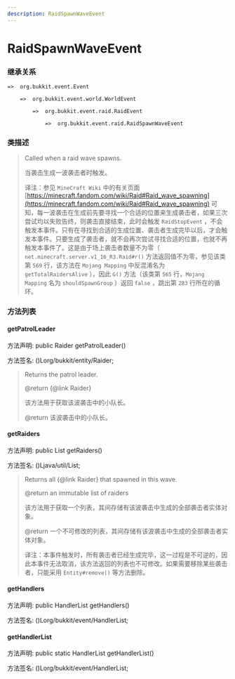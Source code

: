 ```yaml
---
description: RaidSpawnWaveEvent
---
```


# RaidSpawnWaveEvent

### 继承关系

    =>  org.bukkit.event.Event

        =>  org.bukkit.event.world.WorldEvent

            =>  org.bukkit.event.raid.RaidEvent

                =>  org.bukkit.event.raid.RaidSpawnWaveEvent

### 类描述

> Called when a raid wave spawns.
>
>
> 
> 当袭击生成一波袭击者时触发。
>
>
> 
> 译注：参见 `MineCraft Wiki` 中的有关页面 [https://minecraft.fandom.com/wiki/Raid#Raid_wave_spawning](https://minecraft.fandom.com/wiki/Raid#Raid_wave_spawning) 可知，每一波袭击在生成前先要寻找一个合适的位置来生成袭击者，如果三次尝试均以失败告终，则袭击直接结束，此时会触发 `RaidStopEvent` ，不会触发本事件。只有在寻找到合适的生成位置、袭击者生成完毕以后，才会触发本事件。只要生成了袭击者，就不会再次尝试寻找合适的位置，也就不再触发本事件了。这是由于场上袭击者数量不为零（ `net.minecraft.server.v1_16_R3.Raid#r()` 方法返回值不为零，参见该类第 `569` 行，该方法在 `Mojang Mapping` 中反混淆名为 `getTotalRaidersAlive` ），因此 `G()` 方法（该类第 `565` 行，`Mojang Mapping` 名为 `shouldSpawnGroup` ）返回 `false` ，跳出第 `283` 行所在的循环。

### 方法列表

#### getPatrolLeader

方法声明: public Raider getPatrolLeader()

方法签名: ()Lorg/bukkit/entity/Raider;

> Returns the patrol leader.
>
> @return {@link Raider}
>
>
> 
> 该方法用于获取该波袭击中的小队长。
>
> @return 该波袭击中的小队长。

#### getRaiders

方法声明: public List<Raider> getRaiders()

方法签名: ()Ljava/util/List;

> Returns all {@link Raider} that spawned in this wave.
>
> @return an immutable list of raiders
>
>
> 
> 该方法用于获取一个列表，其间存储有该波袭击中生成的全部袭击者实体对象。
>
> @return 一个不可修改的列表，其间存储有该波袭击中生成的全部袭击者实体对象。
>
>
> 
> 译注：本事件触发时，所有袭击者已经生成完毕，这一过程是不可逆的，因此本事件无法取消，该方法返回的列表也不可修改。如果需要移除某些袭击者，只能采用 `Entity#remove()` 等方法删除。

#### getHandlers

方法声明: public HandlerList getHandlers()

方法签名: ()Lorg/bukkit/event/HandlerList;

#### getHandlerList

方法声明: public static HandlerList getHandlerList()

方法签名: ()Lorg/bukkit/event/HandlerList;